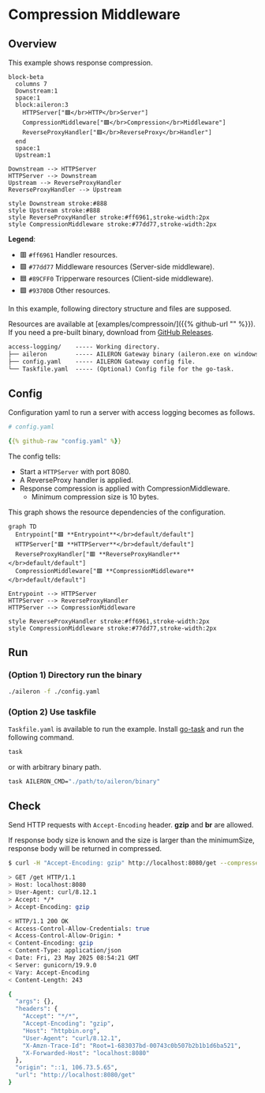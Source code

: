 # Compression Middleware

## Overview

This example shows response compression.

```mermaid
block-beta
  columns 7
  Downstream:1
  space:1
  block:aileron:3
    HTTPServer["🟪</br>HTTP</br>Server"]
    CompressionMiddleware["🟩</br>Compression</br>Middleware"]
    ReverseProxyHandler["🟥</br>ReverseProxy</br>Handler"]
  end
  space:1
  Upstream:1

Downstream --> HTTPServer
HTTPServer --> Downstream
Upstream --> ReverseProxyHandler
ReverseProxyHandler --> Upstream

style Downstream stroke:#888
style Upstream stroke:#888
style ReverseProxyHandler stroke:#ff6961,stroke-width:2px
style CompressionMiddleware stroke:#77dd77,stroke-width:2px
```

**Legend**:

- 🟥 `#ff6961` Handler resources.
- 🟩 `#77dd77` Middleware resources (Server-side middleware).
- 🟦 `#89CFF0` Tripperware resources (Client-side middleware).
- 🟪 `#9370DB` Other resources.

In this example, following directory structure and files are supposed.

Resources are available at [examples/compressoin/]({{% github-url "" %}}).
If you need a pre-built binary, download from [GitHub Releases](https://github.com/aileron-gateway/aileron-gateway/releases).

```txt
access-logging/    ----- Working directory.
├── aileron        ----- AILERON Gateway binary (aileron.exe on windows).
├── config.yaml    ----- AILERON Gateway config file.
└── Taskfile.yaml  ----- (Optional) Config file for the go-task.
```

## Config

Configuration yaml to run a server with access logging becomes as follows.

```yaml
# config.yaml

{{% github-raw "config.yaml" %}}
```

The config tells:

- Start a `HTTPServer` with port 8080.
- A ReverseProxy handler is applied.
- Response compression is applied with CompressionMiddleware.
  - Minimum compression size is 10 bytes.

This graph shows the resource dependencies of the configuration.

```mermaid
graph TD
  Entrypoint["🟪 **Entrypoint**</br>default/default"]
  HTTPServer["🟪 **HTTPServer**</br>default/default"]
  ReverseProxyHandler["🟥 **ReverseProxyHandler**</br>default/default"]
  CompressionMiddleware["🟩 **CompressionMiddleware**</br>default/default"]

Entrypoint --> HTTPServer
HTTPServer --> ReverseProxyHandler
HTTPServer --> CompressionMiddleware

style ReverseProxyHandler stroke:#ff6961,stroke-width:2px
style CompressionMiddleware stroke:#77dd77,stroke-width:2px
```

## Run

### (Option 1) Directory run the binary

```bash
./aileron -f ./config.yaml
```

### (Option 2) Use taskfile

`Taskfile.yaml` is available to run the example.
Install [go-task](https://taskfile.dev/) and run the following command.

```bash
task
```

or with arbitrary binary path.

```bash
task AILERON_CMD="./path/to/aileron/binary"
```

## Check

Send HTTP requests with `Accept-Encoding` header.
**gzip** and **br** are allowed.

If response body size is known and the size is larger than the minimumSize, response body will be returned in compressed.

```bash
$ curl -H "Accept-Encoding: gzip" http://localhost:8080/get --compressed -v

> GET /get HTTP/1.1
> Host: localhost:8080
> User-Agent: curl/8.12.1
> Accept: */*
> Accept-Encoding: gzip

< HTTP/1.1 200 OK
< Access-Control-Allow-Credentials: true
< Access-Control-Allow-Origin: *
< Content-Encoding: gzip
< Content-Type: application/json
< Date: Fri, 23 May 2025 08:54:21 GMT
< Server: gunicorn/19.9.0
< Vary: Accept-Encoding
< Content-Length: 243

{
  "args": {},
  "headers": {
    "Accept": "*/*",
    "Accept-Encoding": "gzip",
    "Host": "httpbin.org",
    "User-Agent": "curl/8.12.1",
    "X-Amzn-Trace-Id": "Root=1-683037bd-00743c0b507b2b1b1d6ba521",
    "X-Forwarded-Host": "localhost:8080"
  },
  "origin": "::1, 106.73.5.65",
  "url": "http://localhost:8080/get"
}
```
